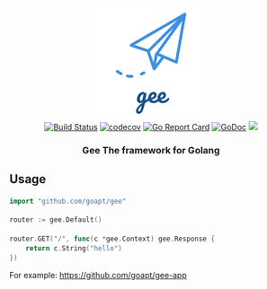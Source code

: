 <p align="center">
<img src="gee.png"/>
<br/>
<a href="https://github.com/goapt/gee/actions"><img src="https://github.com/goapt/gee/workflows/build/badge.svg" alt="Build Status"></a>
<a href="https://codecov.io/gh/goapt/gee"><img src="https://codecov.io/gh/goapt/gee/branch/master/graph/badge.svg" alt="codecov"></a>
<a href="https://goreportcard.com/report/github.com/goapt/gee"><img src="https://goreportcard.com/badge/github.com/goapt/gee" alt="Go Report Card
"></a>
<a href="https://pkg.go.dev/github.com/goapt/gee"><img src="https://img.shields.io/badge/go.dev-reference-007d9c?logo=go&logoColor=white&style=flat-square" alt="GoDoc"></a>
<a href="https://opensource.org/licenses/mit-license.php" rel="nofollow"><img src="https://badges.frapsoft.com/os/mit/mit.svg?v=103"></a>
</p>

<h3 align="center">Gee The framework for Golang</h3>

## Usage

```go
import "github.com/goapt/gee"

router := gee.Default()

router.GET("/", func(c *gee.Context) gee.Response {
    return c.String("hello")
})

```

For example:
https://github.com/goapt/gee-app

